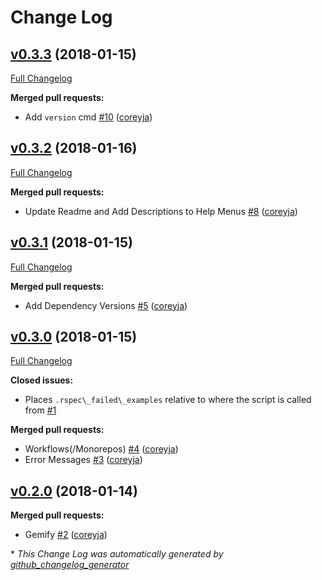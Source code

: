 # Change Log

## [v0.3.3](https://github.com/coreyja/sleet/tree/v0.3.3) (2018-01-15)
[Full Changelog](https://github.com/coreyja/sleet/compare/v0.3.2...v0.3.3)

**Merged pull requests:**

- Add `version` cmd [\#10](https://github.com/coreyja/sleet/pull/10) ([coreyja](https://github.com/coreyja))

## [v0.3.2](https://github.com/coreyja/sleet/tree/v0.3.2) (2018-01-16)
[Full Changelog](https://github.com/coreyja/sleet/compare/v0.3.1...v0.3.2)

**Merged pull requests:**

- Update Readme and Add Descriptions to Help Menus [\#8](https://github.com/coreyja/sleet/pull/8) ([coreyja](https://github.com/coreyja))

## [v0.3.1](https://github.com/coreyja/sleet/tree/v0.3.1) (2018-01-15)
[Full Changelog](https://github.com/coreyja/sleet/compare/v0.3.0...v0.3.1)

**Merged pull requests:**

- Add Dependency Versions [\#5](https://github.com/coreyja/sleet/pull/5) ([coreyja](https://github.com/coreyja))

## [v0.3.0](https://github.com/coreyja/sleet/tree/v0.3.0) (2018-01-15)
[Full Changelog](https://github.com/coreyja/sleet/compare/v0.2.0...v0.3.0)

**Closed issues:**

- Places `.rspec\_failed\_examples` relative to where the script is called from [\#1](https://github.com/coreyja/sleet/issues/1)

**Merged pull requests:**

- Workflows\(/Monorepos\) [\#4](https://github.com/coreyja/sleet/pull/4) ([coreyja](https://github.com/coreyja))
- Error Messages [\#3](https://github.com/coreyja/sleet/pull/3) ([coreyja](https://github.com/coreyja))

## [v0.2.0](https://github.com/coreyja/sleet/tree/v0.2.0) (2018-01-14)
**Merged pull requests:**

- Gemify [\#2](https://github.com/coreyja/sleet/pull/2) ([coreyja](https://github.com/coreyja))



\* *This Change Log was automatically generated by [github_changelog_generator](https://github.com/skywinder/Github-Changelog-Generator)*